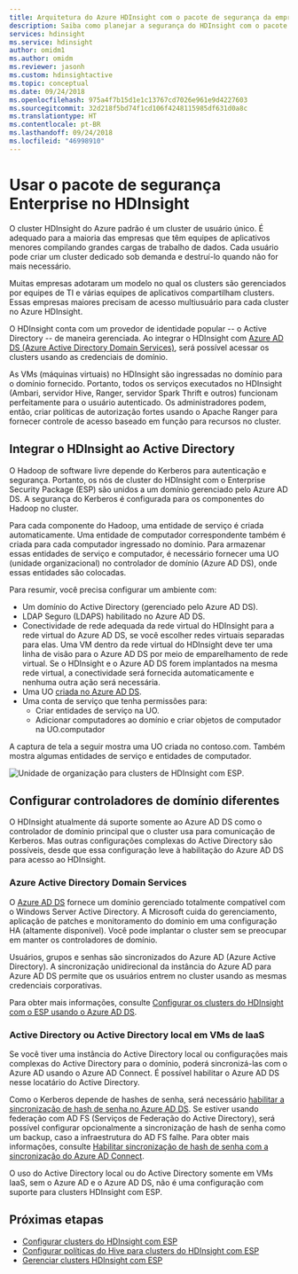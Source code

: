 ```yaml
---
title: Arquitetura do Azure HDInsight com o pacote de segurança da empresa
description: Saiba como planejar a segurança do HDInsight com o pacote de segurança Enterprise.
services: hdinsight
ms.service: hdinsight
author: omidm1
ms.author: omidm
ms.reviewer: jasonh
ms.custom: hdinsightactive
ms.topic: conceptual
ms.date: 09/24/2018
ms.openlocfilehash: 975a4f7b15d1e1c13767cd7026e961e9d4227603
ms.sourcegitcommit: 32d218f5bd74f1cd106f4248115985df631d0a8c
ms.translationtype: HT
ms.contentlocale: pt-BR
ms.lasthandoff: 09/24/2018
ms.locfileid: "46998910"
---
```

# <a name="use-enterprise-security-package-in-hdinsight"></a>Usar o pacote de segurança Enterprise no HDInsight

O cluster HDInsight do Azure padrão é um cluster de usuário único. É adequado para a maioria das empresas que têm equipes de aplicativos menores compilando grandes cargas de trabalho de dados. Cada usuário pode criar um cluster dedicado sob demanda e destruí-lo quando não for mais necessário. 

Muitas empresas adotaram um modelo no qual os clusters são gerenciados por equipes de TI e várias equipes de aplicativos compartilham clusters. Essas empresas maiores precisam de acesso multiusuário para cada cluster no Azure HDInsight.

O HDInsight conta com um provedor de identidade popular -- o Active Directory -- de maneira gerenciada. Ao integrar o HDInsight com [Azure AD DS (Azure Active Directory Domain Services)](../../active-directory-domain-services/active-directory-ds-overview.md), será possível acessar os clusters usando as credenciais de domínio. 

As VMs (máquinas virtuais) no HDInsight são ingressadas no domínio para o domínio fornecido. Portanto, todos os serviços executados no HDInsight (Ambari, servidor Hive, Ranger, servidor Spark Thrift e outros) funcionam perfeitamente para o usuário autenticado. Os administradores podem, então, criar políticas de autorização fortes usando o Apache Ranger para fornecer controle de acesso baseado em função para recursos no cluster.


## <a name="integrate-hdinsight-with-active-directory"></a>Integrar o HDInsight ao Active Directory

O Hadoop de software livre depende do Kerberos para autenticação e segurança. Portanto, os nós de cluster do HDInsight com o Enterprise Security Package (ESP) são unidos a um domínio gerenciado pelo Azure AD DS. A segurança do Kerberos é configurada para os componentes do Hadoop no cluster. 

Para cada componente do Hadoop, uma entidade de serviço é criada automaticamente. Uma entidade de computador correspondente também é criada para cada computador ingressado no domínio. Para armazenar essas entidades de serviço e computador, é necessário fornecer uma UO (unidade organizacional) no controlador de domínio (Azure AD DS), onde essas entidades são colocadas. 

Para resumir, você precisa configurar um ambiente com:

- Um domínio do Active Directory (gerenciado pelo Azure AD DS).
- LDAP Seguro (LDAPS) habilitado no Azure AD DS.
- Conectividade de rede adequada da rede virtual do HDInsight para a rede virtual do Azure AD DS, se você escolher redes virtuais separadas para elas. Uma VM dentro da rede virtual do HDInsight deve ter uma linha de visão para o Azure AD DS por meio de emparelhamento de rede virtual. Se o HDInsight e o Azure AD DS forem implantados na mesma rede virtual, a conectividade será fornecida automaticamente e nenhuma outra ação será necessária.
- Uma UO [criada no Azure AD DS](../../active-directory-domain-services/active-directory-ds-admin-guide-create-ou.md).
- Uma conta de serviço que tenha permissões para:
    - Criar entidades de serviço na UO.
    - Adicionar computadores ao domínio e criar objetos de computador na UO.computador

A captura de tela a seguir mostra uma UO criada no contoso.com. Também mostra algumas entidades de serviço e entidades de computador.

![Unidade de organização para clusters de HDInsight com ESP](./media/apache-domain-joined-architecture/hdinsight-domain-joined-ou.png).

## <a name="set-up-different-domain-controllers"></a>Configurar controladores de domínio diferentes
O HDInsight atualmente dá suporte somente ao Azure AD DS como o controlador de domínio principal que o cluster usa para comunicação de Kerberos. Mas outras configurações complexas do Active Directory são possíveis, desde que essa configuração leve à habilitação do Azure AD DS para acesso ao HDInsight.

### <a name="azure-active-directory-domain-services"></a>Azure Active Directory Domain Services
O [Azure AD DS](../../active-directory-domain-services/active-directory-ds-overview.md) fornece um domínio gerenciado totalmente compatível com o Windows Server Active Directory. A Microsoft cuida do gerenciamento, aplicação de patches e monitoramento do domínio em uma configuração HA (altamente disponível). Você pode implantar o cluster sem se preocupar em manter os controladores de domínio. 

Usuários, grupos e senhas são sincronizados do Azure AD (Azure Active Directory). A sincronização unidirecional da instância do Azure AD para Azure AD DS permite que os usuários entrem no cluster usando as mesmas credenciais corporativas. 

Para obter mais informações, consulte [Configurar os clusters do HDInsight com o ESP usando o Azure AD DS](./apache-domain-joined-configure-using-azure-adds.md).

### <a name="on-premises-active-directory-or-active-directory-on-iaas-vms"></a>Active Directory ou Active Directory local em VMs de IaaS

Se você tiver uma instância do Active Directory local ou configurações mais complexas do Active Directory para o domínio, poderá sincronizá-las com o Azure AD usando o Azure AD Connect. É possível habilitar o Azure AD DS nesse locatário do Active Directory. 

Como o Kerberos depende de hashes de senha, será necessário [habilitar a sincronização de hash de senha no Azure AD DS](../../active-directory-domain-services/active-directory-ds-getting-started-password-sync.md). Se estiver usando federação com AD FS (Serviços de Federação do Active Directory), será possível configurar opcionalmente a sincronização de hash de senha como um backup, caso a infraestrutura do AD FS falhe. Para obter mais informações, consulte [Habilitar sincronização de hash de senha com a sincronização do Azure AD Connect](../../active-directory/hybrid/how-to-connect-password-hash-synchronization.md). 

O uso do Active Directory local ou do Active Directory somente em VMs IaaS, sem o Azure AD e o Azure AD DS, não é uma configuração com suporte para clusters HDInsight com ESP.

## <a name="next-steps"></a>Próximas etapas

* [Configurar clusters do HDInsight com ESP](apache-domain-joined-configure-using-azure-adds.md)
* [Configurar políticas do Hive para clusters do HDInsight com ESP](apache-domain-joined-run-hive.md)
* [Gerenciar clusters HDInsight com ESP](apache-domain-joined-manage.md) 
